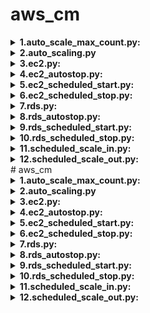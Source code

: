 # aws_cm


<details><summary><b>1.auto_scale_max_count.py:</b></summary>
<br>

**Intension of script:**
Updating maximum_capacity based on user_maximum_capacity.

**Script Execution / Functional Flow**
- [ ] 	Getting max scale count from user_max_capacity (auto scaling maximum capacity).
- [ ] Have to get data from database (ss. auto_scaling_groups) where maximum_capacity! = user_maximum_capacity. 
- [ ] 	If dataframe is empty, then scripts will stop as there is no work.
- [ ] 	If data frame is not empty, then Converting columns data in list format and to get same row data to do further operation.
- [ ] 	Calling max_count_update () to update max capacity based on user_maximum_capacity in aws console.
- [ ] 	In max_count_update we have to create client by passing account_id, region, assume_role, service name i.e. 'auto scaling'.


</details>
<!-- ########################################################################### -->
<details><summary><b>2.auto_scaling.py</b></summary>
<br>

**Intension of script::**
Getting autos calling group details from aws console and store it in database.


**Script Execution / Functional Flow**
- [ ]Getting account details from ad.aws_accounts.
- [ ]Getting columns from "ss.auto_scaling_groups".
- [ ]Creating an empty dataframe(data_from_aws) with table column name to store data from aws.
- [ ]Account wise (in account id list): Here getting details of that particular account like (region , assume role, account name )--> region wise(in region list ): Here creating clients(like "autoscaling","ec2","ssm") acc. requirement .
- [ ]Using created client call required methods(auto_client.describe_policies(),auto_client.describe_tags(),auto_client.describe_auto_scaling_groups ()) to get data from aws console and convert it into json data.
- [ ]From json data get required data to store data in database.
- [ ] Note: In auto scaling we can’t get all required data from one method. Here we are using 3 different methods i.e. auto_client.describe_policies(),policy deatils, auto_client.describe_tags(),for tags deatils ,auto_client.describe_auto_scaling_groups (), for getting details of auto scaling group.
- [ ]After getting required data append all required data in data frame.
- [ ]If data frame is empty it will go for remove_records () and clear all previous data as nothing to store in data base.
- [ ]If data frame is not empty it will go for pass_to_db() and do curd operations with condition.


</details>



<!-- ########################################################################### -->


<details><summary><b>3.ec2.py:</b></summary>
<br>

**Intension of script::**
Getting ec2 instances details from aws console and store it in database.

**Script Execution / Functional Flow**
- [ ]	Getting account details from ad.aws_accounts.
- [ ]	Getting columns from "ss.ec2_instances_schedules".
- [ ]	Creating an empty data frame(data_from_aws) with table column name to store data from aws.
- [ ]	Account wise (in account id list): Here getting details of that particular account like (region , assume role, account name )-->region wise(in region list ): Here creating clients(like "ec2","ssm","pricing") acc. requirement .
- [ ]	Using created client call required methods(ec2.describe_instances()) to get data from aws console and convert it into json data.
- [ ]	From json data get required data to store data in database.
- [ ]	After getting required data append all required data in data frame.
- [ ]	If data frame is empty it will go for remove_records () and clear all previous data as nothing to store in data base.
- [ ]	If data frame is not empty it will go for pass_to_db() and do curd operations with condition.


![alt text](https://viewer.diagrams.net/?tags=%7B%7D&highlight=0000ff&edit=_blank&layers=1&nav=1#R7VpdU9s4FP01eYSxLTsJjwQC7UzLdiaz2%2FLECPsm0a5suZJMEn79SpYcfwYMhDRMCzNgXX1Z95x777GTAbqI19ccp8uvLAI68JxoPUCXA88bjT31Vxs2xuAPx8aw4CQyJrc0zMgjWKNjrRmJQNQGSsaoJGndGLIkgVDWbJhztqoPmzNa3zXFC2gZZiGmbet3EsmlsY4Dp7R%2FArJYFju7ju2JcTHYGsQSR2xVMaHpAF1wxqS5itcXQLXvCr%2BYeVc7erc3xiGRfSZ8TlxfzuLZ493N98k3chY%2B%2FnN5YtF5wDSzB55JzKW9Y7kp3MBZlkSgV3IHaLJaEgmzFIe6d6VwV7aljKntnhNKLxhlPJ%2BLwI0CGCm7kJz9B5Wes%2BEI4aHqaZ%2FFHu8BuIR1xWTPdg0sBsk3aojtRWPrZ0u0AqFVidoWm2UFMd%2FasCXKYrty6Ut1Yd35AteilmunN5cf0bGjumN91OFZr8Ozw%2FfyrOu2XNvyK0QqjG2TcblkC5ZgOi2tk9LzjmqVY74wllp%2F%2FwtSbmxOwplkDTRYIq9wTKh2zCegDyBJiG2HneW6T4EgWMZDeOKkvs14mC9APjEuMOP0oZ%2BElAPFkjzUc9ve8fE74BlSdf%2BTVGdqioXZcfgz08lv8lWwG8ZjTEuTvi1KFkltXKj8B7w2qES8MGrnn4jc%2B%2BdqgIvSdXXGcGH%2F5%2FcjUpyoQRQni9oi05uTv2fPbERJAicF3%2FOtnNHAC9qbXSsWEbWB3fOeFx04DBUHpa6OIDGhQhcozmJ9%2BOgUr8RdBNh2mLkKDnPL9WMoc1ra9phh5oH%2BtV6t2M1PV%2BYZ5j%2F7yTzeKKhlnm2WqWQe5B4y8wQHY%2FYBeOqYGc2AcbsCZsthJ1KMrFL5qhhSMHcljBwTTN2ITjkLwpIcNKHbVKVXs1JJf%2BVz1Uyi%2FP4ZN90k70m2W6rQwDGcHi4U%2BqR3dGwxg7x6td4K6UrMeIet1v6vKM6wJvJH5fpWL3Ua2Nbl2q6cNzZFI1Hn%2FVFtVGbpZjktbxXzDiAEhj2FwPiohIAb%2FEroS7hvKz3PQV%2BifVsD%2B%2BihR8cF%2Feh30eh98RkdFT7DY1cyZtrneaP%2B63NpgQFxKjdv0gJLFt9nYk864CntvLve71II%2B9ABjdchyOn5PmT8XjqgKyG8mHFvItMEC9AaU8vRDgFb6tHEEI1DzB7AIKEwzyjmuSQVEichVImZK18hnhOnb5HxTZnunzqp3Ir4XiJ%2Fblms%2B9XCOE7zToR8HbgqzxEduU4Cq1ZvFwbOjtNC6N0VThJ3IlxClFEQ2zWTe5G%2BHsTj0v8dcR9hGM%2FDzrgPx3A%2F3098u6hHfI864nv0XvE9%2FhgVpZoEnFbIZ6mKaX3BbKgDl2Wgk%2B7EoUTHy4PB%2BcP%2Ft%2FA%2FGNffDaGO51w3CA74nHvWQ%2FAm0bn%2BTEq18nggYd3ldbnbG4BDPvC8Xid7PXWy31MnV4AOOvJcYestp%2B0O3xjJE4Llmd%2FIs67b4I85t51V%2FfituZDTeJl51ljIOKa1UM7F7bHf8EDmfSh%2Bvp5nQU%2BeDY%2BLZ27jvV2THr151iBsq%2BDv4JkCHm8qw1I9QPQPjEKAlLQ1K%2B6XxG2RcTudtXisaoisM7eQFVZMoImuNIqt9Nx2xCSKzCsHUCIb3%2BdLaSJaP6h1g8kguNRrZZIJS%2B9WmUtYAo2aWJiaZXNX%2BOyhOqImOB3V0e8gs%2FdexdFtV8ebv%2F7g1sTNP3te1aD94Kaa5XdPTHyWX%2BBB0%2F8B)

</details>


<!-- ########################################################################### -->

<details><summary><b>4.ec2_autostop.py:</b></summary>
<br>


</details>




<!-- ########################################################################### -->

<details><summary><b>5.ec2_scheduled_start.py:</b></summary>
<br>

**Intension of script::**
It has to start instances based on start time stored in database.

**Script Execution / Functional Flow**
*	Have to get data from database (ss. ec2_instances_schedules) where sys_time=str_time and store in data_from_database data frame. 
*	If data_from_database is empty it terminate as there is no instance ready to start.
*	Otherwise it will follow following steps.
*	Convert column data into list format.
*	Pass values data_from_database, connection, i (particular index value) to start_ec2().
*	In start_ec2 function it will create ec2 client and will pass accound_id, region, assume role of that particular instance then it will call start_instances () method to start instance.



</details>



<!-- ########################################################################### -->

<details><summary><b>6.ec2_scheduled_stop.py:</b></summary>
<br>

**Intension of script::**
It has to start instances based on stop time stored in database.

**Script Execution / Functional Flow**
*	Have to get data from database (ss. ec2_instances_schedules) where sys_time=stp_time and store in data_from_database data frame. 
*	If data_from_database is empty it terminate as there is no instance ready to stop.
*	Otherwise it will follow following steps.
*	Convert column data into list format.
*	Pass values data_from_database, connection, i (particular index value) to stop_ec2().
*	In stop_ec2 function it will create ec2 client and will pass accound_id, region, assume role of that particular instance then it will call stop_instances () method to start instance.



</details>


<!-- ########################################################################### -->



<details><summary><b>7.rds.py:</b></summary>
<br>

**Intension of script::**
Getting rds database details from aws console and store it in database.

**Script Execution / Functional Flow**
- [ ]	Getting account details from ad.aws_accounts.
- [ ]	Getting columns from "ss. rds_databases_schedules".
- [ ]	Creating an empty data frame(data_from_aws) with table column name to store data from aws.
- [ ]	Account wise (in account id list): Here getting details of that particular account like (region , assume role, account name )--> region wise(in region list ): Here creating clients(like "rds","ssm","pricing") acc. requirement .
- [ ]	Using created client call required methods(rds. describe_db_instances ()) to get data from aws console and convert it into json data.
- [ ]	From json data get required data to store data in database.
- [ ]	After getting required data append all required data in data frame.
- [ ]	If data frame is empty it will go for remove_records () and clear all previous data as nothing to store in data base.
- [ ]	If data frame is not empty it will go for pass_to_db() and do curd operations with condition(based on account name).


</details>

<!-- ########################################################################### -->


<details><summary><b>8.rds_autostop.py:</b></summary>
<br>
</details>

<!-- ########################################################################### -->



<details><summary><b>9.rds_scheduled_start.py:</b></summary>
<br>
</details>
<!-- ########################################################################### -->
<details><summary><b>10.rds_scheduled_stop.py:</b></summary>
<br>
</details>
<!-- ########################################################################### -->
<details><summary><b>11.scheduled_scale_in.py:</b></summary>
<br>
</details>
<!-- ########################################################################### -->
<details><summary><b>12.scheduled_scale_out.py:</b></summary>
<br>
</details>
# aws_cm


<details><summary><b>1.auto_scale_max_count.py:</b></summary>
<br>

**Intension of script:**
Updating maximum_capacity based on user_maximum_capacity.

**Script Execution / Functional Flow**
- [ ] 	Getting max scale count from user_max_capacity (auto scaling maximum capacity).
- [ ] Have to get data from database (ss. auto_scaling_groups) where maximum_capacity! = user_maximum_capacity. 
- [ ] 	If dataframe is empty, then scripts will stop as there is no work.
- [ ] 	If data frame is not empty, then Converting columns data in list format and to get same row data to do further operation.
- [ ] 	Calling max_count_update () to update max capacity based on user_maximum_capacity in aws console.
- [ ] 	In max_count_update we have to create client by passing account_id, region, assume_role, service name i.e. 'auto scaling'.


</details>
<!-- ########################################################################### -->
<details><summary><b>2.auto_scaling.py</b></summary>
<br>

**Intension of script::**
Getting autos calling group details from aws console and store it in database.


**Script Execution / Functional Flow**
- [ ]Getting account details from ad.aws_accounts.
- [ ]Getting columns from "ss.auto_scaling_groups".
- [ ]Creating an empty dataframe(data_from_aws) with table column name to store data from aws.
- [ ]Account wise (in account id list): Here getting details of that particular account like (region , assume role, account name )--> region wise(in region list ): Here creating clients(like "autoscaling","ec2","ssm") acc. requirement .
- [ ]Using created client call required methods(auto_client.describe_policies(),auto_client.describe_tags(),auto_client.describe_auto_scaling_groups ()) to get data from aws console and convert it into json data.
- [ ]From json data get required data to store data in database.
- [ ] Note: In auto scaling we can’t get all required data from one method. Here we are using 3 different methods i.e. auto_client.describe_policies(),policy deatils, auto_client.describe_tags(),for tags deatils ,auto_client.describe_auto_scaling_groups (), for getting details of auto scaling group.
- [ ]After getting required data append all required data in data frame.
- [ ]If data frame is empty it will go for remove_records () and clear all previous data as nothing to store in data base.
- [ ]If data frame is not empty it will go for pass_to_db() and do curd operations with condition.


</details>



<!-- ########################################################################### -->


<details><summary><b>3.ec2.py:</b></summary>
<br>

**Intension of script::**
Getting ec2 instances details from aws console and store it in database.

**Script Execution / Functional Flow**
- [ ]	Getting account details from ad.aws_accounts.
- [ ]	Getting columns from "ss.ec2_instances_schedules".
- [ ]	Creating an empty data frame(data_from_aws) with table column name to store data from aws.
- [ ]	Account wise (in account id list): Here getting details of that particular account like (region , assume role, account name )-->region wise(in region list ): Here creating clients(like "ec2","ssm","pricing") acc. requirement .
- [ ]	Using created client call required methods(ec2.describe_instances()) to get data from aws console and convert it into json data.
- [ ]	From json data get required data to store data in database.
- [ ]	After getting required data append all required data in data frame.
- [ ]	If data frame is empty it will go for remove_records () and clear all previous data as nothing to store in data base.
- [ ]	If data frame is not empty it will go for pass_to_db() and do curd operations with condition.


![alt text](https://viewer.diagrams.net/?tags=%7B%7D&highlight=0000ff&edit=_blank&layers=1&nav=1#R7VpdU9s4FP01eYSxLTsJjwQC7UzLdiaz2%2FLECPsm0a5suZJMEn79SpYcfwYMhDRMCzNgXX1Z95x777GTAbqI19ccp8uvLAI68JxoPUCXA88bjT31Vxs2xuAPx8aw4CQyJrc0zMgjWKNjrRmJQNQGSsaoJGndGLIkgVDWbJhztqoPmzNa3zXFC2gZZiGmbet3EsmlsY4Dp7R%2FArJYFju7ju2JcTHYGsQSR2xVMaHpAF1wxqS5itcXQLXvCr%2BYeVc7erc3xiGRfSZ8TlxfzuLZ493N98k3chY%2B%2FnN5YtF5wDSzB55JzKW9Y7kp3MBZlkSgV3IHaLJaEgmzFIe6d6VwV7aljKntnhNKLxhlPJ%2BLwI0CGCm7kJz9B5Wes%2BEI4aHqaZ%2FFHu8BuIR1xWTPdg0sBsk3aojtRWPrZ0u0AqFVidoWm2UFMd%2FasCXKYrty6Ut1Yd35AteilmunN5cf0bGjumN91OFZr8Ozw%2FfyrOu2XNvyK0QqjG2TcblkC5ZgOi2tk9LzjmqVY74wllp%2F%2FwtSbmxOwplkDTRYIq9wTKh2zCegDyBJiG2HneW6T4EgWMZDeOKkvs14mC9APjEuMOP0oZ%2BElAPFkjzUc9ve8fE74BlSdf%2BTVGdqioXZcfgz08lv8lWwG8ZjTEuTvi1KFkltXKj8B7w2qES8MGrnn4jc%2B%2BdqgIvSdXXGcGH%2F5%2FcjUpyoQRQni9oi05uTv2fPbERJAicF3%2FOtnNHAC9qbXSsWEbWB3fOeFx04DBUHpa6OIDGhQhcozmJ9%2BOgUr8RdBNh2mLkKDnPL9WMoc1ra9phh5oH%2BtV6t2M1PV%2BYZ5j%2F7yTzeKKhlnm2WqWQe5B4y8wQHY%2FYBeOqYGc2AcbsCZsthJ1KMrFL5qhhSMHcljBwTTN2ITjkLwpIcNKHbVKVXs1JJf%2BVz1Uyi%2FP4ZN90k70m2W6rQwDGcHi4U%2BqR3dGwxg7x6td4K6UrMeIet1v6vKM6wJvJH5fpWL3Ua2Nbl2q6cNzZFI1Hn%2FVFtVGbpZjktbxXzDiAEhj2FwPiohIAb%2FEroS7hvKz3PQV%2BifVsD%2B%2BihR8cF%2Feh30eh98RkdFT7DY1cyZtrneaP%2B63NpgQFxKjdv0gJLFt9nYk864CntvLve71II%2B9ABjdchyOn5PmT8XjqgKyG8mHFvItMEC9AaU8vRDgFb6tHEEI1DzB7AIKEwzyjmuSQVEichVImZK18hnhOnb5HxTZnunzqp3Ir4XiJ%2Fblms%2B9XCOE7zToR8HbgqzxEduU4Cq1ZvFwbOjtNC6N0VThJ3IlxClFEQ2zWTe5G%2BHsTj0v8dcR9hGM%2FDzrgPx3A%2F3098u6hHfI864nv0XvE9%2FhgVpZoEnFbIZ6mKaX3BbKgDl2Wgk%2B7EoUTHy4PB%2BcP%2Ft%2FA%2FGNffDaGO51w3CA74nHvWQ%2FAm0bn%2BTEq18nggYd3ldbnbG4BDPvC8Xid7PXWy31MnV4AOOvJcYestp%2B0O3xjJE4Llmd%2FIs67b4I85t51V%2FfituZDTeJl51ljIOKa1UM7F7bHf8EDmfSh%2Bvp5nQU%2BeDY%2BLZ27jvV2THr151iBsq%2BDv4JkCHm8qw1I9QPQPjEKAlLQ1K%2B6XxG2RcTudtXisaoisM7eQFVZMoImuNIqt9Nx2xCSKzCsHUCIb3%2BdLaSJaP6h1g8kguNRrZZIJS%2B9WmUtYAo2aWJiaZXNX%2BOyhOqImOB3V0e8gs%2FdexdFtV8ebv%2F7g1sTNP3te1aD94Kaa5XdPTHyWX%2BBB0%2F8B)

</details>


<!-- ########################################################################### -->

<details><summary><b>4.ec2_autostop.py:</b></summary>
<br>


</details>




<!-- ########################################################################### -->

<details><summary><b>5.ec2_scheduled_start.py:</b></summary>
<br>

**Intension of script::**
It has to start instances based on start time stored in database.

**Script Execution / Functional Flow**
*	Have to get data from database (ss. ec2_instances_schedules) where sys_time=str_time and store in data_from_database data frame. 
*	If data_from_database is empty it terminate as there is no instance ready to start.
*	Otherwise it will follow following steps.
*	Convert column data into list format.
*	Pass values data_from_database, connection, i (particular index value) to start_ec2().
*	In start_ec2 function it will create ec2 client and will pass accound_id, region, assume role of that particular instance then it will call start_instances () method to start instance.



</details>



<!-- ########################################################################### -->

<details><summary><b>6.ec2_scheduled_stop.py:</b></summary>
<br>

**Intension of script::**
It has to start instances based on stop time stored in database.

**Script Execution / Functional Flow**
*	Have to get data from database (ss. ec2_instances_schedules) where sys_time=stp_time and store in data_from_database data frame. 
*	If data_from_database is empty it terminate as there is no instance ready to stop.
*	Otherwise it will follow following steps.
*	Convert column data into list format.
*	Pass values data_from_database, connection, i (particular index value) to stop_ec2().
*	In stop_ec2 function it will create ec2 client and will pass accound_id, region, assume role of that particular instance then it will call stop_instances () method to start instance.



</details>


<!-- ########################################################################### -->



<details><summary><b>7.rds.py:</b></summary>
<br>

**Intension of script::**
Getting rds database details from aws console and store it in database.

**Script Execution / Functional Flow**
- [ ]	Getting account details from ad.aws_accounts.
- [ ]	Getting columns from "ss. rds_databases_schedules".
- [ ]	Creating an empty data frame(data_from_aws) with table column name to store data from aws.
- [ ]	Account wise (in account id list): Here getting details of that particular account like (region , assume role, account name )--> region wise(in region list ): Here creating clients(like "rds","ssm","pricing") acc. requirement .
- [ ]	Using created client call required methods(rds. describe_db_instances ()) to get data from aws console and convert it into json data.
- [ ]	From json data get required data to store data in database.
- [ ]	After getting required data append all required data in data frame.
- [ ]	If data frame is empty it will go for remove_records () and clear all previous data as nothing to store in data base.
- [ ]	If data frame is not empty it will go for pass_to_db() and do curd operations with condition(based on account name).


</details>

<!-- ########################################################################### -->


<details><summary><b>8.rds_autostop.py:</b></summary>
<br>
</details>

<!-- ########################################################################### -->



<details><summary><b>9.rds_scheduled_start.py:</b></summary>
<br>
</details>
<!-- ########################################################################### -->
<details><summary><b>10.rds_scheduled_stop.py:</b></summary>
<br>
</details>
<!-- ########################################################################### -->
<details><summary><b>11.scheduled_scale_in.py:</b></summary>
<br>
</details>
<!-- ########################################################################### -->
<details><summary><b>12.scheduled_scale_out.py:</b></summary>
<br>
</details>
